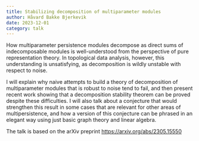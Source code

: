 ```yaml
---
title: Stabilizing decomposition of multiparameter modules
author: Håvard Bakke Bjerkevik
date: 2023-12-01
category: talk
---
```


How multiparameter persistence modules decompose as direct sums of indecomposable modules is well-understood from the perspective of pure representation theory. In topological data analysis, however, this understanding is unsatisfying, as decomposition is wildly unstable with respect to noise. 

I will explain why naive attempts to build a theory of decomposition of multiparameter modules that is robust to noise tend to fail, and then present recent work showing that a decomposition stability theorem can be proved despite these difficulties. I will also talk about a conjecture that would strengthen this result in some cases that are relevant for other areas of multipersistence, and how a version of this conjecture can be phrased in an elegant way using just basic graph theory and linear algebra.

The talk is based on the arXiv preprint 
<https://arxiv.org/abs/2305.15550>
